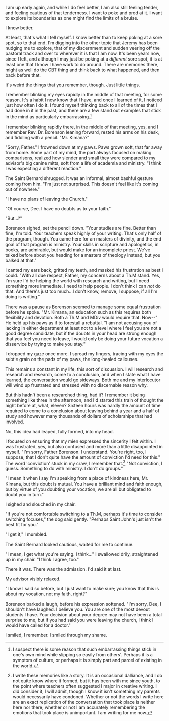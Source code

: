 ---
---

I am up early again, and while I do feel better, I am also still feeling tender, and feeling cautious of that tenderness. I want to poke and prod at it. I want to explore its boundaries as one might find the limits of a bruise.

I know better.

At least, that's what I tell myself. I know better than to keep poking at a sore spot, so to that end, I'm digging into the other topic that Jeremy has been nudging me to explore, that of my discernment and sudden veering off the pastoral track and over to wherever it is that I am now. It's been years now, since I left, and although I may just be poking at a *different* sore spot, it is at least one that I know I have work to do around. There are memories there, might as well do the CBT thing and think back to what happened, and then back before that.

It's weird the things that you remember, though. Just little things.

I remember blinking my eyes rapidly in the middle of that meeting, for some reason. It's a habit I now know that I have, and once I learned of it, I noticed just how often I do it. I found myself thinking back to all of the times that I had done in it in the past, and there are a few stand out examples that stick in the mind as particularly embarrassing.[^embarrassing]

I remember blinking rapidly there, in the middle of that meeting, yes, and I remember Rev. Dr. Borenson leaning forward, rested his arms on his desk, and fiddling with a pencil. "Mr. Kimana?"

"Sorry, Father." I frowned down at my paws. Paws grown soft, that far away from home. Some part of my mind, the part always focused on making comparisons, realized how slender and small they were compared to my advisor's big canine mitts, soft from a life of academia and ministry. "I think I was expecting a different reaction."

The Saint Bernard shrugged. It was an informal, almost bashful gesture coming from him. "I'm just not surprised. This doesn't feel like it's coming out of nowhere."

"I have no plans of leaving the Church."

"Of course, Dee. I have no doubts as to your faith."

"But...?"

Borenson sighed, set the pencil down. "Your studies are fine. Better than fine, I'm told. Your teachers speak highly of your writing. That's only half of the program, though. You came here for an masters of divinity, and the end goal of that program is ministry. Your skills in scripture and apologetics, in books, are admirable, but would make for an incomplete priest. We've talked before about you heading for a masters of theology instead, but you balked at that."

I canted my ears back, gritted my teeth, and masked his frustration as best I could. "With all due respect, Father, my concerns about a Th.M stand. Yes, I'm sure I'd be helping the world with research and writing, but I need something more immediate. I need to help people. I don't think I can *not* do that. And there's just too much...I don't know, remove, I suppose, if all I'm doing is writing."

There was a pause as Borenson seemed to manage some equal frustration before he spoke. "Mr. Kimana, an education such as this requires both flexibility and devotion. Both a Th.M and MDiv would require that. Now--" He held up his paws as if to forestall a rebuttal. "I am not accusing you of lacking in either department at least not to a level where I feel you are not a good degree candidate, but if the doubts in your head are strong enough that you feel you need to leave, I would only be doing your future vocation a disservice by trying to make you stay."

I dropped my gaze once more. I spread my fingers, tracing with my eyes the subtle grain on the pads of my paws, the long-healed callouses. 

This remains a constant in my life, this sort of discussion. I will research and research and research, come to a conclusion, and when I state what I have learned, the conversation would go sideways. Both me and my interlocutor will wind up frustrated and stressed with no discernable reason why.

But this hadn't been a researched thing, had it? I remember it being something like three in the afternoon, and I'd started this train of thought the night before at, what, eleven? Sixteen hours was hardly the amount of time required to come to a conclusion about leaving behind a year and a half of study and however many thousands of dollars of scholarships that had involved.

No, this idea had leaped, fully formed, into my head.

I focused on ensuring that my mien expressed the sincerity I felt within. I was frustrated, yes, but also confused and more than a little disappointed in myself. "I'm sorry, Father Borenson. I understand. You're right, too, I suppose, that I don't quite have the amount of conviction I'd need for this." The word 'conviction' stuck in my craw, I remember that.[^writing] "Not conviction, I guess. Something to do with ministry. I don't do groups."

"I mean it when I say I'm speaking from a place of kindness here, Mr. Kimana, but this doubt is mutual. You have a brilliant mind and faith enough, but by virtue of you doubting your vocation, we are all but obligated to doubt you in turn."

I sighed and slouched in my chair.

"If you're not comfortable switching to a Th.M, perhaps it's time to consider switching focuses," the dog said gently. "Perhaps Saint John's just isn't the best fit for you."

"I get it," I mumbled.

The Saint Bernard looked cautious, waited for me to continue.

"I mean, I get what you're saying. I think..." I swallowed drily, straightened up in my chair. "I think I agree, too."

There it was. There was the admission. I'd said it at last.

My advisor visibly relaxed.

"I know I said so before, but I just want to make sure; you know that this is about my vocation, not my faith, right?"

Borenson barked a laugh, before his expression softened. "I'm sorry, Dee, I shouldn't have laughed. I believe you. You are one of the most devout students I have. Your decision about your degree may not have been a total surprise to me, but if you had said you were leaving the church, I think I would have called for a doctor."

I smiled, I remember. I smiled through my shame.

[^embarrassing]: I suspect there is some reason that such embarrassing things stick in one's own mind while slipping so easily from others'. Perhaps it is a symptom of culture, or perhaps it is simply part and parcel of existing in the world.

[^writing]: I write these memories like a story. It is an occasional dalliance, and I do not quite know where it formed, but it has been with me since youth, to the point where teachers often suggested I major in creative writing. I did consider it, I will admit, though I know it isn't something my parents would necessarily have condoned. Whether or not the words I write here are an exact replication of the conversation that took place is neither here nor there; whether or not I am accurately remembering the emotions that took place is unimportant. I am writing for me now.
